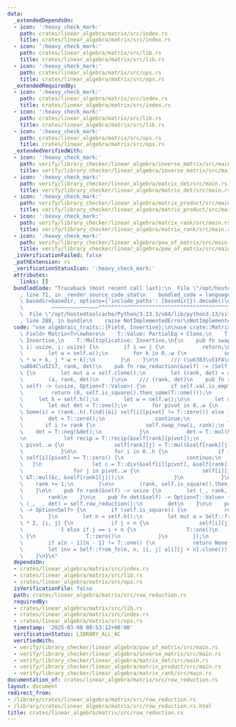 ```yaml
---
data:
  _extendedDependsOn:
  - icon: ':heavy_check_mark:'
    path: crates/linear_algebra/matrix/src/index.rs
    title: crates/linear_algebra/matrix/src/index.rs
  - icon: ':heavy_check_mark:'
    path: crates/linear_algebra/matrix/src/lib.rs
    title: crates/linear_algebra/matrix/src/lib.rs
  - icon: ':heavy_check_mark:'
    path: crates/linear_algebra/matrix/src/ops.rs
    title: crates/linear_algebra/matrix/src/ops.rs
  _extendedRequiredBy:
  - icon: ':heavy_check_mark:'
    path: crates/linear_algebra/matrix/src/index.rs
    title: crates/linear_algebra/matrix/src/index.rs
  - icon: ':heavy_check_mark:'
    path: crates/linear_algebra/matrix/src/lib.rs
    title: crates/linear_algebra/matrix/src/lib.rs
  - icon: ':heavy_check_mark:'
    path: crates/linear_algebra/matrix/src/ops.rs
    title: crates/linear_algebra/matrix/src/ops.rs
  _extendedVerifiedWith:
  - icon: ':heavy_check_mark:'
    path: verify/library_checker/linear_algebra/inverse_matrix/src/main.rs
    title: verify/library_checker/linear_algebra/inverse_matrix/src/main.rs
  - icon: ':heavy_check_mark:'
    path: verify/library_checker/linear_algebra/matrix_det/src/main.rs
    title: verify/library_checker/linear_algebra/matrix_det/src/main.rs
  - icon: ':heavy_check_mark:'
    path: verify/library_checker/linear_algebra/matrix_product/src/main.rs
    title: verify/library_checker/linear_algebra/matrix_product/src/main.rs
  - icon: ':heavy_check_mark:'
    path: verify/library_checker/linear_algebra/matrix_rank/src/main.rs
    title: verify/library_checker/linear_algebra/matrix_rank/src/main.rs
  - icon: ':heavy_check_mark:'
    path: verify/library_checker/linear_algebra/pow_of_matrix/src/main.rs
    title: verify/library_checker/linear_algebra/pow_of_matrix/src/main.rs
  _isVerificationFailed: false
  _pathExtension: rs
  _verificationStatusIcon: ':heavy_check_mark:'
  attributes:
    links: []
  bundledCode: "Traceback (most recent call last):\n  File \"/opt/hostedtoolcache/Python/3.13.3/x64/lib/python3.13/site-packages/onlinejudge_verify/documentation/build.py\"\
    , line 71, in _render_source_code_stat\n    bundled_code = language.bundle(stat.path,\
    \ basedir=basedir, options={'include_paths': [basedir]}).decode()\n          \
    \         ~~~~~~~~~~~~~~~^^^^^^^^^^^^^^^^^^^^^^^^^^^^^^^^^^^^^^^^^^^^^^^^^^^^^^^^^^^^^^^^^^\n\
    \  File \"/opt/hostedtoolcache/Python/3.13.3/x64/lib/python3.13/site-packages/onlinejudge_verify/languages/rust.py\"\
    , line 288, in bundle\n    raise NotImplementedError\nNotImplementedError\n"
  code: "use algebraic_traits::{Field, Invertive};\n\nuse crate::Matrix;\n\nimpl<T:\
    \ Field> Matrix<T>\nwhere\n    T::Value: PartialEq + Clone,\n    T::Additive:\
    \ Invertive,\n    T::Multiplicative: Invertive,\n{\n    pub fn swap_row(&mut self,\
    \ i: usize, j: usize) {\n        if i == j {\n            return;\n        }\n\
    \        let w = self.w();\n        for k in 0..w {\n            self.val.swap(i\
    \ * w + k, j * w + k);\n        }\n    }\n\n    /// (\u6383\u51FA\u3057\u5F8C\u306E\
    \u884C\u5217, rank, det)\n    pub fn row_reduction(&self) -> (Self, usize, Option<T::Value>)\
    \ {\n        let mut a = self.clone();\n        let (rank, det) = a.row_reduction_inplace();\n\
    \        (a, rank, det)\n    }\n\n    /// (rank, det)\n    pub fn row_reduction_inplace(&mut\
    \ self) -> (usize, Option<T::Value>) {\n        if self.val.is_empty() {\n   \
    \         return (0, self.is_square().then_some(T::one()));\n        }\n\n   \
    \     let h = self.h();\n        let w = self.w();\n\n        let mut rank = 0;\n\
    \        let mut det = T::one();\n        for pivot in 0..w {\n            let\
    \ Some(i) = (rank..h).find(|&i| self[i][pivot] != T::zero()) else {\n        \
    \        det = T::zero();\n                continue;\n            };\n\n     \
    \       if i != rank {\n                self.swap_row(i, rank);\n            \
    \    det = T::neg(&det);\n            }\n            det = T::mul(&det, &self[rank][pivot]);\n\
    \n            let recip = T::recip(&self[rank][pivot]);\n            for j in\
    \ pivot..w {\n                self[rank][j] = T::mul(&self[rank][j], &recip);\n\
    \            }\n\n            for i in 0..h {\n                if i == rank ||\
    \ self[i][pivot] == T::zero() {\n                    continue;\n             \
    \   }\n                let c = T::div(&self[i][pivot], &self[rank][pivot]);\n\
    \                for j in pivot..w {\n                    self[i][j] = T::sub(&self[i][j],\
    \ &T::mul(&c, &self[rank][j]));\n                }\n            }\n\n        \
    \    rank += 1;\n        }\n\n        (rank, self.is_square().then_some(det))\n\
    \    }\n\n    pub fn rank(&self) -> usize {\n        let (_, rank, _) = self.row_reduction();\n\
    \        rank\n    }\n\n    pub fn det(&self) -> Option<T::Value> {\n        let\
    \ (_, _, det) = self.row_reduction();\n        det\n    }\n\n    pub fn inv(&self)\
    \ -> Option<Self> {\n        if !self.is_square() {\n            return None;\n\
    \        }\n        let n = self.h();\n        let mut a = Self::from_fn(n, n\
    \ * 2, |i, j| {\n            if j < n {\n                self[i][j].clone()\n\
    \            } else if j == i + n {\n                T::one()\n            } else\
    \ {\n                T::zero()\n            }\n        });\n        a.row_reduction_inplace();\n\
    \        if a[n - 1][n - 1] != T::one() {\n            return None;\n        }\n\
    \        let inv = Self::from_fn(n, n, |i, j| a[i][j + n].clone());\n        Some(inv)\n\
    \    }\n}\n"
  dependsOn:
  - crates/linear_algebra/matrix/src/index.rs
  - crates/linear_algebra/matrix/src/lib.rs
  - crates/linear_algebra/matrix/src/ops.rs
  isVerificationFile: false
  path: crates/linear_algebra/matrix/src/row_reduction.rs
  requiredBy:
  - crates/linear_algebra/matrix/src/lib.rs
  - crates/linear_algebra/matrix/src/index.rs
  - crates/linear_algebra/matrix/src/ops.rs
  timestamp: '2025-03-08 00:53:12+00:00'
  verificationStatus: LIBRARY_ALL_AC
  verifiedWith:
  - verify/library_checker/linear_algebra/pow_of_matrix/src/main.rs
  - verify/library_checker/linear_algebra/inverse_matrix/src/main.rs
  - verify/library_checker/linear_algebra/matrix_det/src/main.rs
  - verify/library_checker/linear_algebra/matrix_product/src/main.rs
  - verify/library_checker/linear_algebra/matrix_rank/src/main.rs
documentation_of: crates/linear_algebra/matrix/src/row_reduction.rs
layout: document
redirect_from:
- /library/crates/linear_algebra/matrix/src/row_reduction.rs
- /library/crates/linear_algebra/matrix/src/row_reduction.rs.html
title: crates/linear_algebra/matrix/src/row_reduction.rs
---
```

